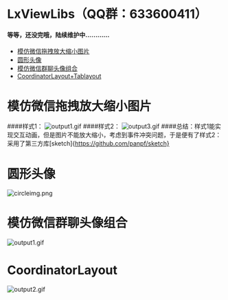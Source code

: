 # LxViewLibs（QQ群：633600411）

#### 等等，还没完哦，陆续维护中............



* [模仿微信拖拽放大缩小图片](#模仿微信拖拽放大缩小图片)
* [圆形头像](#圆形头像)
* [模仿微信群聊头像组合](#模仿微信群聊头像组合)
* [CoordinatorLayout+Tablayout](#CoordinatorLayout)

# 模仿微信拖拽放大缩小图片
####样式1：
![output1.gif](https://upload-images.jianshu.io/upload_images/4906229-d2d7c1290207cd11.gif?imageMogr2/auto-orient/strip)
####样式2：
![output3.gif](https://upload-images.jianshu.io/upload_images/4906229-bf6b53a42651ebc9.gif?imageMogr2/auto-orient/strip)
####总结：样式1能实现交互动画，但是图片不能放大缩小，考虑到事件冲突问题，于是便有了样式2：采用了第三方库[sketch]{https://github.com/panpf/sketch}

# 圆形头像
![circleimg.png](https://upload-images.jianshu.io/upload_images/4906229-80f748c5a876507d.png?imageMogr2/auto-orient/strip%7CimageView2/2/w/1240)

# 模仿微信群聊头像组合
![output1.gif](https://upload-images.jianshu.io/upload_images/4906229-d058571b953b7ea8.gif?imageMogr2/auto-orient/strip)

# CoordinatorLayout
![output2.gif](https://upload-images.jianshu.io/upload_images/4906229-3bc17e60c2531841.gif?imageMogr2/auto-orient/strip)






